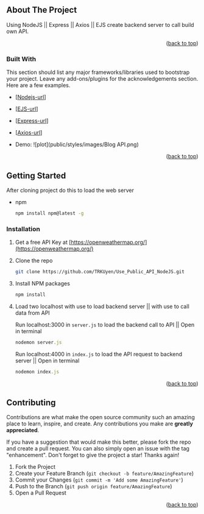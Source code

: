 <!-- Improved compatibility of back to top link: See: https://github.com/othneildrew/Best-README-Template/pull/73 -->
<a id="readme-top"></a>
<!--
*** Thanks for checking out the Best-README-Template. If you have a suggestion
*** that would make this better, please fork the repo and create a pull request
*** or simply open an issue with the tag "enhancement".
*** Don't forget to give the project a star!
*** Thanks again! Now go create something AMAZING! :D
-->


<!-- ABOUT THE PROJECT -->
## About The Project

Using NodeJS || Express || Axios || EJS create backend server to call build own API.

<p align="right">(<a href="#readme-top">back to top</a>)</p>


### Built With

This section should list any major frameworks/libraries used to bootstrap your project. Leave any add-ons/plugins for the acknowledgements section. Here are a few examples.

* [[Nodejs-url](https://nodejs.org/)]
* [[EJS-url](https://ejs.co/)]
* [[Express-url](https://expressjs.com/)]
* [[Axios-url](https://axios-http.com/)]

* Demo:
  ![plot](public/styles/images/Blog API.png)

<p align="right">(<a href="#readme-top">back to top</a>)</p>



<!-- GETTING STARTED -->
## Getting Started

After cloning project do this to load the web server

* npm
  ```sh
  npm install npm@latest -g
  ```

### Installation

1. Get a free API Key at [https://openweathermap.org/](https://openweathermap.org/)
2. Clone the repo
   ```sh
   git clone https://github.com/TRKUyen/Use_Public_API_NodeJS.git
   ```
3. Install NPM packages
   ```sh
   npm install
   ```
4. Load two localhost with use to load backend server || with use to call data from API
   
   Run localhost:3000 in `server.js` to load the backend call to API || Open in terminal
   ```js
   nodemon server.js
   ```
   Run localhost:4000 in `index.js` to load the API request to backend server || Open in terminal
   ```js
   nodemon index.js
   ```

<p align="right">(<a href="#readme-top">back to top</a>)</p>

<!-- CONTRIBUTING -->
## Contributing

Contributions are what make the open source community such an amazing place to learn, inspire, and create. Any contributions you make are **greatly appreciated**.

If you have a suggestion that would make this better, please fork the repo and create a pull request. You can also simply open an issue with the tag "enhancement".
Don't forget to give the project a star! Thanks again!

1. Fork the Project
2. Create your Feature Branch (`git checkout -b feature/AmazingFeature`)
3. Commit your Changes (`git commit -m 'Add some AmazingFeature'`)
4. Push to the Branch (`git push origin feature/AmazingFeature`)
5. Open a Pull Request

<p align="right">(<a href="#readme-top">back to top</a>)</p>



